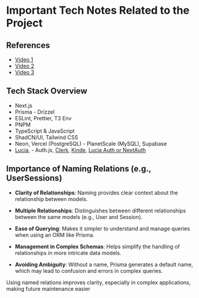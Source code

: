 # Important Tech Notes Related to the Project

## References

- [Video 1](https://www.youtube.com/watch?v=dLRKV-bajS4&t=1289s)
- [Video 2](https://www.youtube.com/watch?v=TyV12oBDsYI)
- [Video 3](https://www.youtube.com/watch?v=lXITA5MZIiI&t=2824s)

## Tech Stack Overview

- Next.js
- Prisma - Drizzel
- ESLint, Prettier, T3 Env
- PNPM
- TypeScript & JavaScript
- ShadCN/UI, Tailwind CSS
- Neon, Vercel (PostgreSQL) - PlanetScale (MySQL), Supabase
- [Lucia](https://lucia-auth.com/), - Auth.js, [Clerk](https://clerk.com/), [Kinde](https://kinde.com/),  [Lucia Auth or NextAuth](https://blog.ronanru.com/lucia-auth-vs-next-auth/)

## Importance of Naming Relations (e.g., UserSessions)

- **Clarity of Relationships**: Naming provides clear context about the relationship between models.

- **Multiple Relationships**: Distinguishes between different relationships between the same models (e.g., User and Session).

- **Ease of Querying**: Makes it simpler to understand and manage queries when using an ORM like Prisma.

- **Management in Complex Schemas**: Helps simplify the handling of relationships in more intricate data models.

- **Avoiding Ambiguity**: Without a name, Prisma generates a default name, which may lead to confusion and errors in complex queries.

Using named relations improves clarity, especially in complex applications, making future maintenance easier
